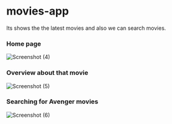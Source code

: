 # movies-app

Its shows the the latest movies and also we can search movies.

### Home page
![Screenshot (4)](https://user-images.githubusercontent.com/44509204/113179125-f1748280-926c-11eb-8117-60f96a901e85.png)

### Overview about that movie
![Screenshot (5)](https://user-images.githubusercontent.com/44509204/113179186-fdf8db00-926c-11eb-82d3-ae0cddd4bccf.png)

### Searching for Avenger movies
![Screenshot (6)](https://user-images.githubusercontent.com/44509204/113179242-0bae6080-926d-11eb-856a-fda19c4ffb68.png)

